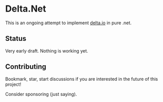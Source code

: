 # Delta.Net
This is an ongoing attempt to implement [delta.io](https://delta.io/) in pure .net.

## Status

Very early draft. Nothing is working yet.

## Contributing

Bookmark, star, start discussions if you are interested in the future of this project!

Consider sponsoring (just saying).
